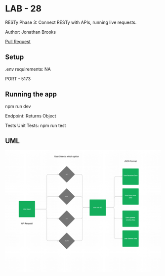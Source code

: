 # LAB - 28

RESTy Phase 3: Connect RESTy with APIs, running live requests.

Author: Jonathan Brooks

[Pull Request](https://github.com/jonbrooks01/resty/pull/5)

<!-- [deployed server](https://basic-server-4efy.onrender.com) -->

## Setup

.env requirements: NA

PORT - 5173

## Running the app

 npm run dev

Endpoint: Returns Object

<!-- {
  "domain": "deployment-practice-main.onrender.com/",
  "status": "{name: name}",
 "port":
} -->
Tests
Unit Tests: npm run test
<!-- Lint Tests: npm run lint -->

## UML

![UML](./UML.png)
